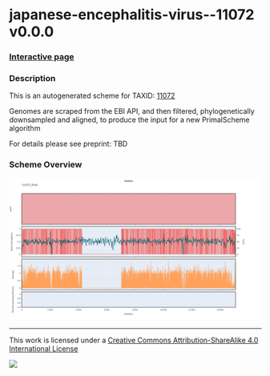 # japanese-encephalitis-virus--11072 v0.0.0

### [Interactive page](https://chrisgkent.github.io/schemes/japanese-encephalitis-virus--11072-1000-v0.0.0)

### Description

This is an autogenerated scheme for TAXID: [11072](https://www.ncbi.nlm.nih.gov/Taxonomy/Browser/wwwtax.cgi?mode=Info&id=11072&lvl=3&lin=f&keep=1&srchmode=1&unlock)

Genomes are scraped from the EBI API, and then filtered, phylogenetically downsampled and aligned, to produce the input for a new PrimalScheme algorithm

For details please see preprint: TBD

### Scheme Overview

![Alt text](work/11072_final.png '11072_final.png')

------------------------------------------------------------------------

This work is licensed under a [Creative Commons Attribution-ShareAlike 4.0 International License](http://creativecommons.org/licenses/by-sa/4.0/) 

![](https://i.creativecommons.org/l/by-sa/4.0/88x31.png)